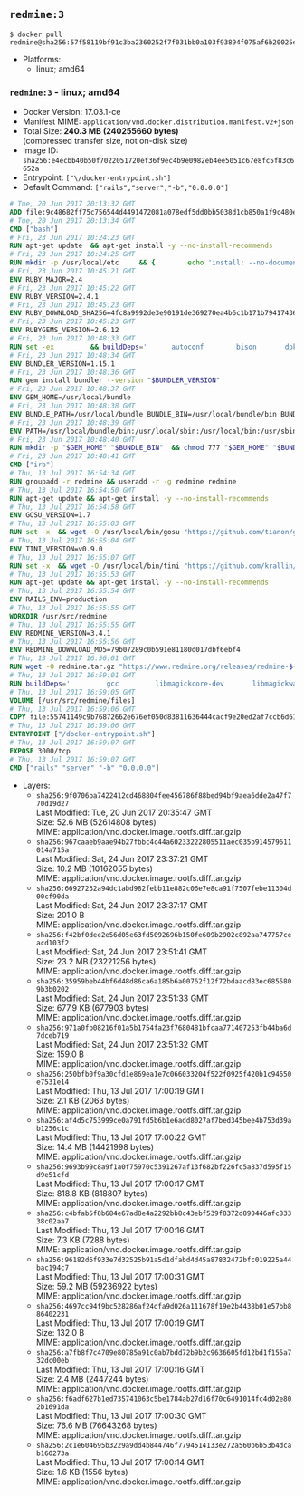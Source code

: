 ## `redmine:3`

```console
$ docker pull redmine@sha256:57f58119bf91c3ba2360252f7f031bb0a103f93894f075af6b20025eecf18590
```

-	Platforms:
	-	linux; amd64

### `redmine:3` - linux; amd64

-	Docker Version: 17.03.1-ce
-	Manifest MIME: `application/vnd.docker.distribution.manifest.v2+json`
-	Total Size: **240.3 MB (240255660 bytes)**  
	(compressed transfer size, not on-disk size)
-	Image ID: `sha256:e4ecbb40b50f7022051720ef36f9ec4b9e0982eb4ee5051c67e8fc5f83c6652a`
-	Entrypoint: `["\/docker-entrypoint.sh"]`
-	Default Command: `["rails","server","-b","0.0.0.0"]`

```dockerfile
# Tue, 20 Jun 2017 20:13:32 GMT
ADD file:9c48682ff75c756544d4491472081a078edf5dd0bb5038d1cb850a1f9c480e3e in / 
# Tue, 20 Jun 2017 20:13:34 GMT
CMD ["bash"]
# Fri, 23 Jun 2017 10:24:23 GMT
RUN apt-get update 	&& apt-get install -y --no-install-recommends 		bzip2 		ca-certificates 		libffi-dev 		libgdbm3 		libssl-dev 		libyaml-dev 		procps 		zlib1g-dev 	&& rm -rf /var/lib/apt/lists/*
# Fri, 23 Jun 2017 10:24:25 GMT
RUN mkdir -p /usr/local/etc 	&& { 		echo 'install: --no-document'; 		echo 'update: --no-document'; 	} >> /usr/local/etc/gemrc
# Fri, 23 Jun 2017 10:45:21 GMT
ENV RUBY_MAJOR=2.4
# Fri, 23 Jun 2017 10:45:22 GMT
ENV RUBY_VERSION=2.4.1
# Fri, 23 Jun 2017 10:45:23 GMT
ENV RUBY_DOWNLOAD_SHA256=4fc8a9992de3e90191de369270ea4b6c1b171b7941743614cc50822ddc1fe654
# Fri, 23 Jun 2017 10:45:23 GMT
ENV RUBYGEMS_VERSION=2.6.12
# Fri, 23 Jun 2017 10:48:33 GMT
RUN set -ex 		&& buildDeps=' 		autoconf 		bison 		dpkg-dev 		gcc 		libbz2-dev 		libgdbm-dev 		libglib2.0-dev 		libncurses-dev 		libreadline-dev 		libxml2-dev 		libxslt-dev 		make 		ruby 		wget 		xz-utils 	' 	&& apt-get update 	&& apt-get install -y --no-install-recommends $buildDeps 	&& rm -rf /var/lib/apt/lists/* 		&& wget -O ruby.tar.xz "https://cache.ruby-lang.org/pub/ruby/${RUBY_MAJOR%-rc}/ruby-$RUBY_VERSION.tar.xz" 	&& echo "$RUBY_DOWNLOAD_SHA256 *ruby.tar.xz" | sha256sum -c - 		&& mkdir -p /usr/src/ruby 	&& tar -xJf ruby.tar.xz -C /usr/src/ruby --strip-components=1 	&& rm ruby.tar.xz 		&& cd /usr/src/ruby 		&& { 		echo '#define ENABLE_PATH_CHECK 0'; 		echo; 		cat file.c; 	} > file.c.new 	&& mv file.c.new file.c 		&& autoconf 	&& gnuArch="$(dpkg-architecture --query DEB_BUILD_GNU_TYPE)" 	&& ./configure 		--build="$gnuArch" 		--disable-install-doc 		--enable-shared 	&& make -j "$(nproc)" 	&& make install 		&& apt-get purge -y --auto-remove $buildDeps 	&& cd / 	&& rm -r /usr/src/ruby 		&& gem update --system "$RUBYGEMS_VERSION"
# Fri, 23 Jun 2017 10:48:34 GMT
ENV BUNDLER_VERSION=1.15.1
# Fri, 23 Jun 2017 10:48:36 GMT
RUN gem install bundler --version "$BUNDLER_VERSION"
# Fri, 23 Jun 2017 10:48:37 GMT
ENV GEM_HOME=/usr/local/bundle
# Fri, 23 Jun 2017 10:48:38 GMT
ENV BUNDLE_PATH=/usr/local/bundle BUNDLE_BIN=/usr/local/bundle/bin BUNDLE_SILENCE_ROOT_WARNING=1 BUNDLE_APP_CONFIG=/usr/local/bundle
# Fri, 23 Jun 2017 10:48:39 GMT
ENV PATH=/usr/local/bundle/bin:/usr/local/sbin:/usr/local/bin:/usr/sbin:/usr/bin:/sbin:/bin
# Fri, 23 Jun 2017 10:48:40 GMT
RUN mkdir -p "$GEM_HOME" "$BUNDLE_BIN" 	&& chmod 777 "$GEM_HOME" "$BUNDLE_BIN"
# Fri, 23 Jun 2017 10:48:41 GMT
CMD ["irb"]
# Thu, 13 Jul 2017 16:54:34 GMT
RUN groupadd -r redmine && useradd -r -g redmine redmine
# Thu, 13 Jul 2017 16:54:50 GMT
RUN apt-get update && apt-get install -y --no-install-recommends 		ca-certificates 		wget 	&& rm -rf /var/lib/apt/lists/*
# Thu, 13 Jul 2017 16:54:58 GMT
ENV GOSU_VERSION=1.7
# Thu, 13 Jul 2017 16:55:03 GMT
RUN set -x 	&& wget -O /usr/local/bin/gosu "https://github.com/tianon/gosu/releases/download/$GOSU_VERSION/gosu-$(dpkg --print-architecture)" 	&& wget -O /usr/local/bin/gosu.asc "https://github.com/tianon/gosu/releases/download/$GOSU_VERSION/gosu-$(dpkg --print-architecture).asc" 	&& export GNUPGHOME="$(mktemp -d)" 	&& gpg --keyserver ha.pool.sks-keyservers.net --recv-keys B42F6819007F00F88E364FD4036A9C25BF357DD4 	&& gpg --batch --verify /usr/local/bin/gosu.asc /usr/local/bin/gosu 	&& rm -r "$GNUPGHOME" /usr/local/bin/gosu.asc 	&& chmod +x /usr/local/bin/gosu 	&& gosu nobody true
# Thu, 13 Jul 2017 16:55:04 GMT
ENV TINI_VERSION=v0.9.0
# Thu, 13 Jul 2017 16:55:07 GMT
RUN set -x 	&& wget -O /usr/local/bin/tini "https://github.com/krallin/tini/releases/download/$TINI_VERSION/tini" 	&& wget -O /usr/local/bin/tini.asc "https://github.com/krallin/tini/releases/download/$TINI_VERSION/tini.asc" 	&& export GNUPGHOME="$(mktemp -d)" 	&& gpg --keyserver ha.pool.sks-keyservers.net --recv-keys 6380DC428747F6C393FEACA59A84159D7001A4E5 	&& gpg --batch --verify /usr/local/bin/tini.asc /usr/local/bin/tini 	&& rm -r "$GNUPGHOME" /usr/local/bin/tini.asc 	&& chmod +x /usr/local/bin/tini 	&& tini -h
# Thu, 13 Jul 2017 16:55:53 GMT
RUN apt-get update && apt-get install -y --no-install-recommends 		imagemagick 		libmysqlclient18 		libpq5 		libsqlite3-0 				bzr 		git 		mercurial 		openssh-client 		subversion 	&& rm -rf /var/lib/apt/lists/*
# Thu, 13 Jul 2017 16:55:54 GMT
ENV RAILS_ENV=production
# Thu, 13 Jul 2017 16:55:55 GMT
WORKDIR /usr/src/redmine
# Thu, 13 Jul 2017 16:55:55 GMT
ENV REDMINE_VERSION=3.4.1
# Thu, 13 Jul 2017 16:55:56 GMT
ENV REDMINE_DOWNLOAD_MD5=79b07289c0b591e81180d017dbf6ebf4
# Thu, 13 Jul 2017 16:56:01 GMT
RUN wget -O redmine.tar.gz "https://www.redmine.org/releases/redmine-${REDMINE_VERSION}.tar.gz" 	&& echo "$REDMINE_DOWNLOAD_MD5 redmine.tar.gz" | md5sum -c - 	&& tar -xvf redmine.tar.gz --strip-components=1 	&& rm redmine.tar.gz files/delete.me log/delete.me 	&& mkdir -p tmp/pdf public/plugin_assets 	&& chown -R redmine:redmine ./
# Thu, 13 Jul 2017 16:59:01 GMT
RUN buildDeps=' 		gcc 		libmagickcore-dev 		libmagickwand-dev 		libmysqlclient-dev 		libpq-dev 		libsqlite3-dev 		make 		patch 	' 	&& set -ex 	&& apt-get update && apt-get install -y $buildDeps --no-install-recommends 	&& rm -rf /var/lib/apt/lists/* 	&& bundle install --without development test 	&& for adapter in mysql2 postgresql sqlite3; do 		echo "$RAILS_ENV:" > ./config/database.yml; 		echo "  adapter: $adapter" >> ./config/database.yml; 		bundle install --without development test; 	done 	&& rm ./config/database.yml 	&& apt-get purge -y --auto-remove $buildDeps
# Thu, 13 Jul 2017 16:59:05 GMT
VOLUME [/usr/src/redmine/files]
# Thu, 13 Jul 2017 16:59:06 GMT
COPY file:55741149c9b76872662e676ef050d83811636444cacf9e20ed2af7ccb6d614a4 in / 
# Thu, 13 Jul 2017 16:59:06 GMT
ENTRYPOINT ["/docker-entrypoint.sh"]
# Thu, 13 Jul 2017 16:59:07 GMT
EXPOSE 3000/tcp
# Thu, 13 Jul 2017 16:59:07 GMT
CMD ["rails" "server" "-b" "0.0.0.0"]
```

-	Layers:
	-	`sha256:9f0706ba7422412cd468804fee456786f88bed94bf9aea6dde2a47f770d19d27`  
		Last Modified: Tue, 20 Jun 2017 20:35:47 GMT  
		Size: 52.6 MB (52614808 bytes)  
		MIME: application/vnd.docker.image.rootfs.diff.tar.gzip
	-	`sha256:967caaeb9aae94b27fbbc4c44a60233222805511aec035b914579611014a715a`  
		Last Modified: Sat, 24 Jun 2017 23:37:21 GMT  
		Size: 10.2 MB (10162055 bytes)  
		MIME: application/vnd.docker.image.rootfs.diff.tar.gzip
	-	`sha256:66927232a94dc1abd982febb11e882c06e7e8ca91f7507febe11304d00cf90da`  
		Last Modified: Sat, 24 Jun 2017 23:37:17 GMT  
		Size: 201.0 B  
		MIME: application/vnd.docker.image.rootfs.diff.tar.gzip
	-	`sha256:f42bf0dee2e56d05e63fd5092696b150fe609b2902c892aa747757ceacd103f2`  
		Last Modified: Sat, 24 Jun 2017 23:51:41 GMT  
		Size: 23.2 MB (23221256 bytes)  
		MIME: application/vnd.docker.image.rootfs.diff.tar.gzip
	-	`sha256:35959beb44bf6d48d86ca6a185b6a00762f12f72bdaacd83ec6855809b3b0202`  
		Last Modified: Sat, 24 Jun 2017 23:51:33 GMT  
		Size: 677.9 KB (677903 bytes)  
		MIME: application/vnd.docker.image.rootfs.diff.tar.gzip
	-	`sha256:971a0fb08216f01a5b1754fa23f7680481bfcaa771407253fb44ba6d7dceb719`  
		Last Modified: Sat, 24 Jun 2017 23:51:32 GMT  
		Size: 159.0 B  
		MIME: application/vnd.docker.image.rootfs.diff.tar.gzip
	-	`sha256:250bfb0f9a30cfd1e869ea1e7c066033204f522f0925f420b1c94650e7531e14`  
		Last Modified: Thu, 13 Jul 2017 17:00:19 GMT  
		Size: 2.1 KB (2063 bytes)  
		MIME: application/vnd.docker.image.rootfs.diff.tar.gzip
	-	`sha256:af4d5c753999ce0a791fd5b6b1e6add8027af7bed345bee4b753d39ab1256c1c`  
		Last Modified: Thu, 13 Jul 2017 17:00:22 GMT  
		Size: 14.4 MB (14421998 bytes)  
		MIME: application/vnd.docker.image.rootfs.diff.tar.gzip
	-	`sha256:9693b99c8a9f1a0f75970c5391267af13f682bf226fc5a837d595f15d9e51cfd`  
		Last Modified: Thu, 13 Jul 2017 17:00:17 GMT  
		Size: 818.8 KB (818807 bytes)  
		MIME: application/vnd.docker.image.rootfs.diff.tar.gzip
	-	`sha256:c4bfab5f8b684e67ad8e4a2292bb8c43ebf539f8372d890446afc83338c02aa7`  
		Last Modified: Thu, 13 Jul 2017 17:00:16 GMT  
		Size: 7.3 KB (7288 bytes)  
		MIME: application/vnd.docker.image.rootfs.diff.tar.gzip
	-	`sha256:96182d6f933e7d32525b91a5d1dfabd4d45a87832472bfc019225a44bac194c7`  
		Last Modified: Thu, 13 Jul 2017 17:00:31 GMT  
		Size: 59.2 MB (59236922 bytes)  
		MIME: application/vnd.docker.image.rootfs.diff.tar.gzip
	-	`sha256:4697cc94f9bc528286af24dfa9d026a111678f19e2b4438b01e57bb886402231`  
		Last Modified: Thu, 13 Jul 2017 17:00:19 GMT  
		Size: 132.0 B  
		MIME: application/vnd.docker.image.rootfs.diff.tar.gzip
	-	`sha256:a7fb8f7c4709e80785a91c0ab7bdd72b9b2c9636605fd12bd1f155a732dc00eb`  
		Last Modified: Thu, 13 Jul 2017 17:00:16 GMT  
		Size: 2.4 MB (2447244 bytes)  
		MIME: application/vnd.docker.image.rootfs.diff.tar.gzip
	-	`sha256:f6adf627b1ed735741063c5be1784ab27d16f70c6491014fc4d02e802b1691da`  
		Last Modified: Thu, 13 Jul 2017 17:00:30 GMT  
		Size: 76.6 MB (76643268 bytes)  
		MIME: application/vnd.docker.image.rootfs.diff.tar.gzip
	-	`sha256:2c1e604695b3229a9dd4b844746f7794514133e272a560b6b53b4dcab160273a`  
		Last Modified: Thu, 13 Jul 2017 17:00:14 GMT  
		Size: 1.6 KB (1556 bytes)  
		MIME: application/vnd.docker.image.rootfs.diff.tar.gzip
